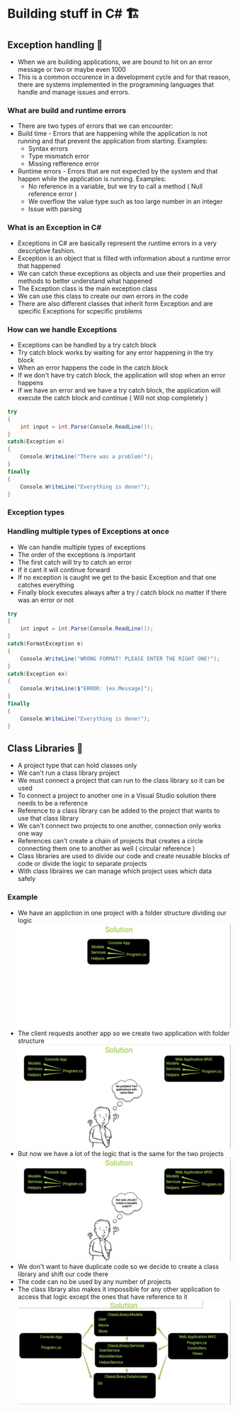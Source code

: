 # Building stuff in C# 🏗
## Exception handling 🔹
* When we are building applications, we are bound to hit on an error message or two or maybe even 1000
* This is a common occurence in a development cycle and for that reason, there are systems implemented in the programming languages that handle and manage issues and errors. 
### What are build and runtime errors
* There are two types of errors that we can encounter:
* Build time - Errors that are happening while the application is not running and that prevent the application from starting. Examples: 
  * Syntax errors
  * Type mismatch error
  * Missing refference error
* Runtime errors - Errors that are not expected by the system and that happen while the application is running. Examples: 
  * No reference in a variable, but we try to call a method ( Null reference error )
  * We overflow the value type such as too large number in an integer
  * Issue with parsing 
### What is an Exception in C#
* Exceptions in C# are basically represent the runtime errors in a very descriptive fashion.
* Exception is an object that is filled with information about a runtime error that happened
* We can catch these exceptions as objects and use their properties and methods to better understand what happened
* The Exception class is the main exception class
* We can use this class to create our own errors in the code
* There are also different classes that inherit form Exception and are specific Exceptions for scpecific problems
### How can we handle Exceptions
* Exceptions can be handled by a try catch block
* Try catch block works by waiting for any error happening in the try block
* When an error happens the code in the catch block 
* If we don't have try catch block, the application will stop when an error happens
* If we have an error and we have a try catch block, the application will execute the catch block and continue ( Will not stop completely )
```csharp
try
{
	int input = int.Parse(Console.ReadLine());
}
catch(Exception e)
{
	Console.WriteLine("There was a problem!");
}
finally
{
	Console.WriteLine("Everything is done!");
}
```
### Exception types 
### Handling multiple types of Exceptions at once
* We can handle multiple types of exceptions
* The order of the exceptions is important
* The first catch will try to catch an error
* If it cant it will continue forward
* If no exception is caught we get to the basic Exception and that one catches everything
* Finally block executes always after a try / catch block no matter if there was an error or not
```csharp
try
{
	int input = int.Parse(Console.ReadLine());
}
catch(FormatException e)
{
	Console.WriteLine("WRONG FORMAT! PLEASE ENTER THE RIGHT ONE!");
}
catch(Exception ex)
{
	Console.WriteLine($"ERROR: {ex.Message}");
}
finally
{
	Console.WriteLine("Everything is done!");
}
```
## Class Libraries 🔹
* A project type that can hold classes only
* We can't run a class library project
* We must connect a project that can run to the class library so it can be used
* To connect a project to another one in a Visual Studio solution there needs to be a reference
* Reference to a class library can be added to the project that wants to use that class library
* We can't connect two projects to one another, connection only works one way
* References can't create a chain of projects that creates a circle connecting them one to another as well ( circular reference )
* Class libraries are used to divide our code and create reusable blocks of code or divide the logic to separate projects
* With class libraires we can manage which project uses which data safely
### Example
* We have an appliction in one project with a folder structure dividing our logic
![Class Library example 1](img/classlibrary1.jpg)
* The client requests another app so we create two application with folder structure 
![Class Library example 2](img/classlibrary2.jpg)
* But now we have a lot of the logic that is the same for the two projects
![Class Library example 3](img/classlibrary3.jpg)
* We don't want to have duplicate code so we decide to create a class library and shift our code there
* The code can no be used by any number of projects
* The class library also makes it impossible for any other application to access that logic except the ones that have reference to it
![Class Library example 4](img/classlibrary4.jpg)
